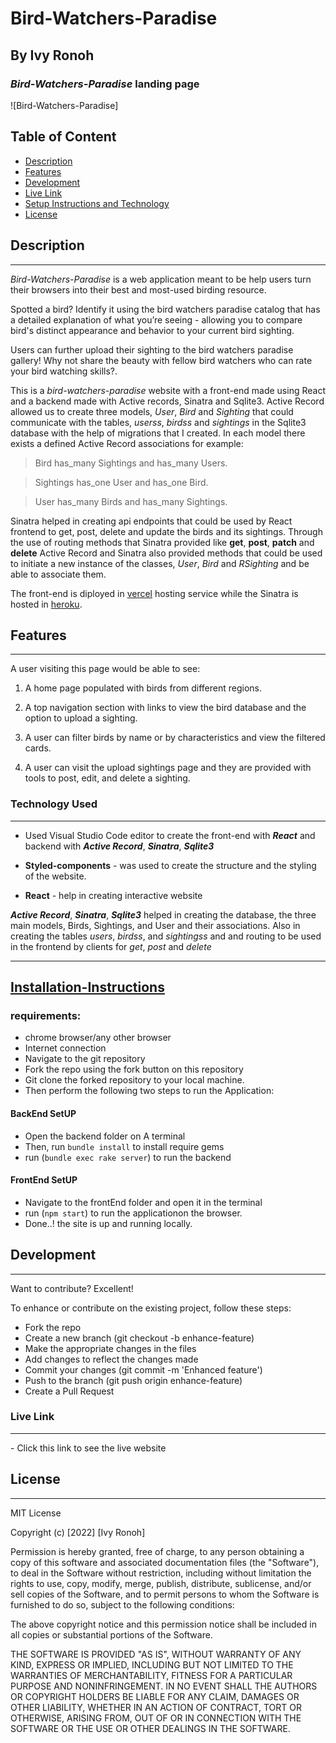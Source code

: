 # Bird-Watchers-Paradise

## By Ivy Ronoh

### _Bird-Watchers-Paradise_ landing page

![Bird-Watchers-Paradise]

## Table of Content

- [Description](#description)
- [Features](#features)
- [Development](#development)
- [Live Link](#live-link)
- [Setup Instructions and Technology](#technology-used)
- [License](#license)

## Description

---

 _Bird-Watchers-Paradise_ is a web application meant to be help users turn their browsers into their best and most-used birding resource.

Spotted a bird? Identify it using the bird watchers paradise catalog that has a detailed explanation of what you’re seeing - allowing you to compare bird's distinct appearance and behavior to your current bird sighting.

Users can further upload their sighting to the bird watchers paradise gallery! Why not share the beauty with fellow bird watchers who can rate your bird watching skills?.

This is a _bird-watchers-paradise_ website with a front-end made using React and a backend made with Active records, Sinatra and Sqlite3. Active Record allowed us to create three models, _User_, _Bird_ and _Sighting_ that could communicate with the tables, _userss_, _birdss_ and _sightings_ in the Sqlite3 database with the help of migrations that I created. In each model there exists a defined Active Record associations for example:

> Bird has_many Sightings and has_many Users.

> Sightings has_one User and has_one Bird.

> User has_many Birds and has_many Sightings.

Sinatra helped in creating api endpoints that could be used by React frontend to get, post, delete and update the birds and its sightings. Through the use of routing methods that Sinatra provided like **get**, **post**, **patch** and **delete** Active Record and Sinatra also provided methods that could be used to initiate a new instance of the classes, _User_, _Bird_ and _RSighting_ and be able to associate them.

The front-end is diployed in [vercel](https://vercel.com/) hosting service while the Sinatra is hosted in [heroku](https://heroku.com/).

## Features

---

A user visiting this page would be able to see:

1. A home page populated with birds from different regions.

2. A top navigation section with links to view the bird database and the option to upload a sighting.

3. A user can filter birds by name or by characteristics and view the filtered cards.

4. A user can visit the upload sightings page and they are provided with tools to post, edit, and delete a sighting.


### Technology Used

---

- Used Visual Studio Code editor to create the front-end with _**React**_ and backend with _**Active Record**_, _**Sinatra**_, _**Sqlite3**_

- **Styled-components** - was used to create the structure and the styling of the website.

- **React** - help in creating interactive website

_**Active Record**_, _**Sinatra**_, _**Sqlite3**_ helped in creating the database, the three main models, Birds, Sightings, and User and their associations. Also in creating the tables _users_, _birdss_, and _sightingss_ and and routing to be used in the frontend by clients for _get_, _post_ and _delete_

---

## [Installation-Instructions]() 
### requirements:
- chrome browser/any other browser
- Internet connection
- Navigate to the git repository
- Fork  the repo using the fork button on this repository
- Git clone the forked repository to your local machine.
- Then perform the following two steps to run the Application:
#### BackEnd SetUP
- Open the backend folder on A terminal
- Then, run `bundle install` to install require gems
- run  (`bundle exec rake server`) to run the backend
#### FrontEnd SetUP
- Navigate to the frontEnd folder and open it in the terminal
- run (`npm start`) to run the applicationon the browser.
- Done..! the site is up and running locally.


## Development

---

Want to contribute? Excellent!

To enhance or contribute on the existing project, follow these steps:

- Fork the repo
- Create a new branch (git checkout -b enhance-feature)
- Make the appropriate changes in the files
- Add changes to reflect the changes made
- Commit your changes (git commit -m 'Enhanced feature')
- Push to the branch (git push origin enhance-feature)
- Create a Pull Request

### Live Link

---

\- Click this link to see the live website

## License

---

MIT License

Copyright (c) [2022] [Ivy Ronoh]

Permission is hereby granted, free of charge, to any person obtaining a copy
of this software and associated documentation files (the "Software"), to deal
in the Software without restriction, including without limitation the rights
to use, copy, modify, merge, publish, distribute, sublicense, and/or sell
copies of the Software, and to permit persons to whom the Software is
furnished to do so, subject to the following conditions:

The above copyright notice and this permission notice shall be included in all
copies or substantial portions of the Software.

THE SOFTWARE IS PROVIDED "AS IS", WITHOUT WARRANTY OF ANY KIND, EXPRESS OR
IMPLIED, INCLUDING BUT NOT LIMITED TO THE WARRANTIES OF MERCHANTABILITY,
FITNESS FOR A PARTICULAR PURPOSE AND NONINFRINGEMENT. IN NO EVENT SHALL THE
AUTHORS OR COPYRIGHT HOLDERS BE LIABLE FOR ANY CLAIM, DAMAGES OR OTHER
LIABILITY, WHETHER IN AN ACTION OF CONTRACT, TORT OR OTHERWISE, ARISING FROM,
OUT OF OR IN CONNECTION WITH THE SOFTWARE OR THE USE OR OTHER DEALINGS IN THE
SOFTWARE.